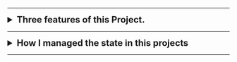 ***
<details>
<summary style="font-weight: bold; font-size:20px" >Three features of this Project.</summary>

```
1. In this project, You can easily buy courses.

2. You can't cross the 20-hour credit limit.

3. Also You can't add a similar course in second time.
```
</details>

***

<details>
<summary style="font-weight: bold; font-size:20px" >How I managed the state in this projects</summary>

```
Basically, In this projects, I use three react built-in useState hook.
Specifically, I used cart, remaining and totalTime to add data of the shopping cart and credit hours.
Then I set initial value for the cart of an empty array [],  For remaining I set the default number 20 and finally I set default number 0 for totalTime.
Now I complete the set initialized the state variables with their initial values.
Then I declare an function that name is handelAddToCart. This function will manage state updates based on user actions.
Like showing Error toast message, adding course in the cart.
Then I connect to other components in the main App Component.
When I complete all state component, then I showing display the state data (totalTime, remaining, and cart items) in the user interface.
```
</details>

***